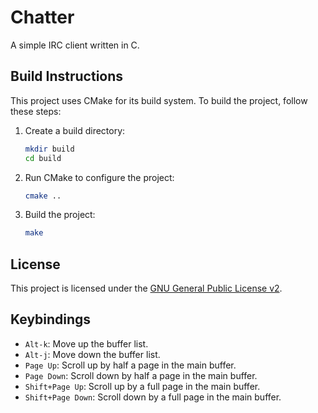 # Chatter

A simple IRC client written in C.

## Build Instructions

This project uses CMake for its build system. To build the project, follow these steps:

1. Create a build directory:

   ```bash
   mkdir build
   cd build
   ```

2. Run CMake to configure the project:

   ```bash
   cmake ..
   ```

3. Build the project:

   ```bash
   make
   ```

## License

This project is licensed under the [GNU General Public License v2](LICENSE).

## Keybindings

*   `Alt-k`: Move up the buffer list.
*   `Alt-j`: Move down the buffer list.
*   `Page Up`: Scroll up by half a page in the main buffer.
*   `Page Down`: Scroll down by half a page in the main buffer.
*   `Shift+Page Up`: Scroll up by a full page in the main buffer.
*   `Shift+Page Down`: Scroll down by a full page in the main buffer.
